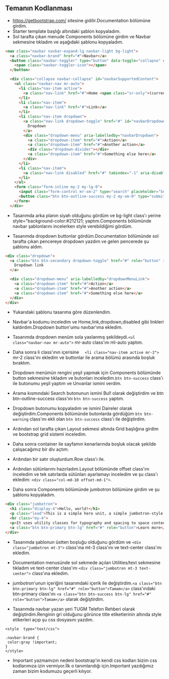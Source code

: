 ## Temanın Kodlanması
- https://getbootstrap.com/ sitesine gidilir.Documentation bölümüne girdim.
- Starter template başlığı altındaki şablon kopyaladım.
- Sol tarafta çıkan menude Components bölümüne girdim ve Navbar sekmesine tıkladım ve aşağıdaki şablonu kopyaladım.

```html
<nav class="navbar navbar-expand-lg navbar-light bg-light">
  <a class="navbar-brand" href="#">Navbar</a>
  <button class="navbar-toggler" type="button" data-toggle="collapse" data-target="#navbarSupportedContent" aria-controls="navbarSupportedContent" aria-expanded="false" aria-label="Toggle navigation">
    <span class="navbar-toggler-icon"></span>
  </button>

  <div class="collapse navbar-collapse" id="navbarSupportedContent">
    <ul class="navbar-nav mr-auto">
      <li class="nav-item active">
        <a class="nav-link" href="#">Home <span class="sr-only">(current)</span></a>
      </li>
      <li class="nav-item">
        <a class="nav-link" href="#">Link</a>
      </li>
      <li class="nav-item dropdown">
        <a class="nav-link dropdown-toggle" href="#" id="navbarDropdown" role="button" data-toggle="dropdown" aria-haspopup="true" aria-expanded="false">
          Dropdown
        </a>
        <div class="dropdown-menu" aria-labelledby="navbarDropdown">
          <a class="dropdown-item" href="#">Action</a>
          <a class="dropdown-item" href="#">Another action</a>
          <div class="dropdown-divider"></div>
          <a class="dropdown-item" href="#">Something else here</a>
        </div>
      </li>
      <li class="nav-item">
        <a class="nav-link disabled" href="#" tabindex="-1" aria-disabled="true">Disabled</a>
      </li>
    </ul>
    <form class="form-inline my-2 my-lg-0">
      <input class="form-control mr-sm-2" type="search" placeholder="Search" aria-label="Search">
      <button class="btn btn-outline-success my-2 my-sm-0" type="submit">Search</button>
    </form>
  </div>
```
- Tasarımda arka planın siyah olduğunu gördüm ve bg-light class'ı yerine style="background-color:#212121; yaptım.Components bölümünde navbar şablonlarını incelerken style verebildiğimi gördüm.

-  Tasarımda dropdown buttonlar gördüm.Documentation bölümünde sol tarafta çıkan pencereye dropdown yazdım ve gelen pencerede şu şablonu aldım.

```html
<div class="dropdown">
  <a class="btn btn-secondary dropdown-toggle" href="#" role="button" id="dropdownMenuLink" data-toggle="dropdown" aria-haspopup="true" aria-expanded="false">
    Dropdown link
  </a>

  <div class="dropdown-menu" aria-labelledby="dropdownMenuLink">
    <a class="dropdown-item" href="#">Action</a>
    <a class="dropdown-item" href="#">Another action</a>
    <a class="dropdown-item" href="#">Something else here</a>
  </div>
</div>
```
- Yukarıdaki şablonu tasarıma göre düzenlendim.

- Navbar'a kodumu inceledim ve Home,link,dropdown,disabled gibi linkleri kaldırdım.Dropdown button'umu navbar'ıma ekledim.

- Tasarımda dropdown menüm sola yaslanmış şekildeydi.```<ul class="navbar-nav mr-auto">```  mr-auto class'ını ml-auto yaptım.

- Daha sonra li class'ının içerisine ```  <li class="nav-item active mr-2">``` mr-2 class'ını ekledim ve buttonlar ile arama bölümü arasında boşluk bıraktım.

- Dropdown menümün rengini yeşil yapmak için Components bölümünde button sekmesine tıkladım ve butonları inceledim.```btn btn-success``` class'ı ile butonumu yeşil yaptım ve Unvanlar ismini verdim.

- Arama kısmındaki Search butonunun ismini Bul! olarak değiştirdim ve btn btn-outline-success class'ını ```btn btn-success``` yaptım.

- Dropdown butonumu kopyaladım ve ismini Daireler olarak değiştirdim.Components bölümünde butonlarda gördüğüm ```btn btn-warning``` class'ını ekli olan ```btn btn-success``` class'ı ile değiştirdim.

- Ardından sol tarafta çıkan Layout sekmesi altında Grid başlığına girdim ve bootstrap grid sistemi inceledim.
- Daha sonra container ile sayfamın kenarlarında boşluk olacak şekilde çalışacağımız bir div açtım.
- Ardından bir satır oluşturdum.Row class'ı ile.
- Ardından sütünlarımı hazırladım.Layout bölümünde offset class'ını inceledim ve tek satırlarda sütünları ayarlamayı inceledim ve şu class'ı ekledim: ```<div class="col-md-10 offset-md-1">```.
- Daha sonra Components bölümünde jumbotron bölümüne girdim ve şu şablonu kopyaladım.
```html
<div class="jumbotron">
  <h1 class="display-4">Hello, world!</h1>
  <p class="lead">This is a simple hero unit, a simple jumbotron-style component for calling extra attention to featured content or information.</p>
  <hr class="my-4">
  <p>It uses utility classes for typography and spacing to space content out within the larger container.</p>
  <a class="btn btn-primary btn-lg" href="#" role="button">Learn more</a>
</div>
```
- Tasarımda şablonun üstten boşluğu olduğunu gördüm ve ```<div class="jumbotron mt-3">``` class'ına mt-3 class'ını ve text-center class'ını ekledim.

- Documentation menusünde sol sekmede açılan Utilities/text sekmesine tıkladım ve text-center class'ını ```<div class="jumbotron mt-3 text-center">``` class'ına ekledim.

- jumbotron'unun içeriğini tasarımdaki içerik ile değiştirdim.```<a class="btn btn-primary btn-lg" href="#" role="button">Tamam</a>``` class'ındaki btn-primary class'ını ```<a class="btn btn-success btn-lg" href="#" role="button">Tamam</a>``` olarak değiştirdim.

- Tasarımda navbar yazan yeri TUGM Telefon Rehberi olarak değiştirdim.Renginin gri olduğunu görünce title etiketlerinin altında style etikerleri açıp şu css dosyasını yazdım.
```
<style  type="text/css">

.navbar-brand {
 color:gray !important;
}
</style>
```
- Important yazmamızın nedeni bootstrap'in kendi css kodları bizim css kodlarımıza izin vermiyor.İlk o tanımlandığı için.Important yazdığımız zaman bizim kodumuzu geçerli kılıyor.
